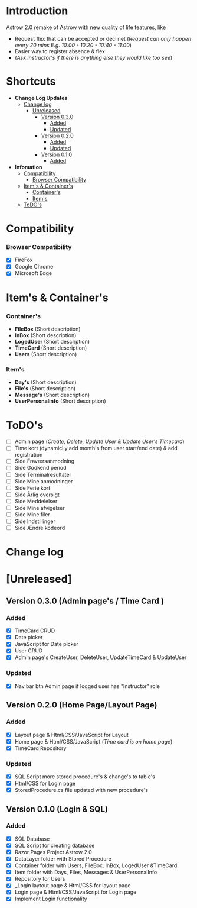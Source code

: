 # Introduction
Astrow 2.0 remake of Astrow with new quality of life features, like
- Request flex that can be accepted or declinet (*Request can only happen every 20 mins E.g. 
10:00 - 10:20 - 10:40 - 11:00*) 
- Easier way to register absence & flex
- (*Ask instructor's if there is anything else they would like too see*)
# Shortcuts
*  **Change Log Updates**
	* [Change log](#Change-log)
		* [Unreleased](#Unreleased)
			* [Version 0.3.0](#Version-0.3.0)
				* [Added](#Version-0.3.0\Added)
				* [Updated](#Version-0.3.0\Updated)
			* [Version 0.2.0](#Version-0.2.0)
				* [Added](#Version-0.2.0\Added)
				* [Updated](#Version-0.2.0\Updated)
			* [Version 0.1.0](#Version-0.1.0)
				* [Added](#Version-0.1.0\Added)
*  **Infomation**
	* [Compatibility](#Compatibility)
		* [Browser Compatibility](#Browser-Compatibility)
	* [Item's & Container's](#Item's-&-Container's)
		* [Container's](#Container's)
		* [Item's](#Item's)
	* [ToDO's](#ToDO's)

# Compatibility
### Browser Compatibility
- [x] FireFox
- [x] Google Chrome
- [x] Microsoft Edge

# Item's & Container's
### Container's
* **FileBox**
(Short description)
*  **InBox**
(Short description)
*  **LogedUser**
(Short description)
*  **TimeCard**
(Short description)
*  **Users**
(Short description)
### Item's
*  **Day's**
(Short description)
*  **File's**
(Short description)
*  **Message's**
(Short description)
*  **UserPersonalinfo** 
(Short description)
# ToDO's
- [ ] Admin page (*Create, Delete, Update User & Update User's Timecard*)
- [ ] Time kort (dynamiclly add month's from user start/end date) & add registration
- [ ] Side Fraværsanmodning
- [ ] Side Godkend period
- [ ] Side Terminalresultater
- [ ] Side Mine anmodninger
- [ ] Side Ferie kort
- [ ] Side Årlig oversigt
- [ ] Side Meddelelser
- [ ] Side Mine afvigelser
- [ ] Side Mine filer
- [ ] Side Indstillinger
- [ ] Side Ændre kodeord

# Change log
# [Unreleased]
## Version 0.3.0 (Admin page's / Time Card )
### Added
- [x] TimeCard CRUD
- [x] Date picker
- [x] JavaScript for Date picker
- [x] User CRUD
- [x] Admin page's CreateUser, DeleteUser, UpdateTimeCard & UpdateUser 
### Updated
- [x] Nav bar btn Admin page if logged user has "Instructor" role
## Version 0.2.0 (Home Page/Layout Page)
### Added
- [x] Layout page & Html/CSS/JavaScript for Layout
- [x] Home page & Html/CSS/JavaScript (*Time card is on home page*)
- [x] TimeCard Repository
### Updated
- [x] SQL Script more stored procedure's & change's to table's
- [x] Html/CSS for Login page
- [x] StoredProcedure.cs file updated with new procedure's
## Version 0.1.0 (Login & SQL)
### Added
- [x] SQL Database
- [x] SQL Script for creating database
- [x] Razor Pages Project Astrow 2.0
- [x] DataLayer folder with Stored Procedure
- [x] Container folder with Users, FileBox, InBox, LogedUser &TimeCard
- [x] Item folder with Days, Files, Messages & UserPersonalInfo
- [x] Repository for Users
- [x] _Login laytout page & Html/CSS for layout page
- [x] Login page & Html/CSS/JavaScript for Login page
- [x] Implement Login functionality
